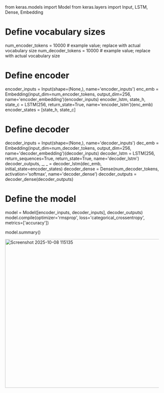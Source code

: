 from keras.models import Model
from keras.layers import Input, LSTM, Dense, Embedding

# Define vocabulary sizes
num_encoder_tokens = 10000  # example value; replace with actual vocabulary size
num_decoder_tokens = 10000  # example value; replace with actual vocabulary size

# Define encoder
encoder_inputs = Input(shape=(None,), name='encoder_inputs')
enc_emb = Embedding(input_dim=num_encoder_tokens, output_dim=256, name='encoder_embedding')(encoder_inputs)
encoder_lstm, state_h, state_c = LSTM(256, return_state=True, name='encoder_lstm')(enc_emb)
encoder_states = [state_h, state_c]

# Define decoder
decoder_inputs = Input(shape=(None,), name='decoder_inputs')
dec_emb = Embedding(input_dim=num_decoder_tokens, output_dim=256, name='decoder_embedding')(decoder_inputs)
decoder_lstm = LSTM(256, return_sequences=True, return_state=True, name='decoder_lstm')
decoder_outputs, _, _ = decoder_lstm(dec_emb, initial_state=encoder_states)
decoder_dense = Dense(num_decoder_tokens, activation='softmax', name='decoder_dense')
decoder_outputs = decoder_dense(decoder_outputs)

# Define the model
model = Model([encoder_inputs, decoder_inputs], decoder_outputs)
model.compile(optimizer='rmsprop', loss='categorical_crossentropy', metrics=['accuracy'])

model.summary()


<img width="630" height="488" alt="Screenshot 2025-10-08 115135" src="https://github.com/user-attachments/assets/4bbfe765-aa54-4a8e-be0b-a8abddf3f69b" />
